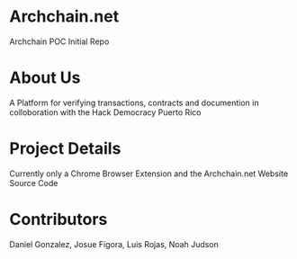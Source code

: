 # Archchain.net
Archchain POC Initial Repo

# About Us
A Platform for verifying transactions, contracts and documention in colloboration with the Hack Democracy Puerto Rico

# Project Details
Currently only a Chrome Browser Extension and the Archchain.net Website Source Code

# Contributors
Daniel Gonzalez, Josue Figora, Luis Rojas, Noah Judson